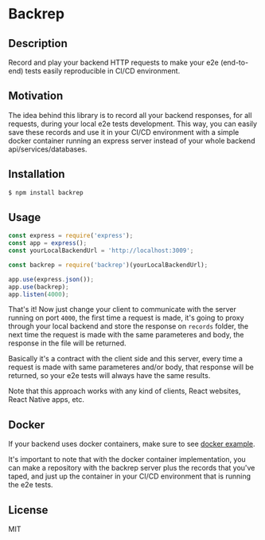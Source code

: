 # Backrep

## Description

Record and play your backend HTTP requests to make your e2e (end-to-end) 
tests easily reproducible in CI/CD environment.

## Motivation

The idea behind this library is to record all your backend responses, for all requests, 
during your local e2e tests development. This way, you can easily save these records and
use it in your CI/CD environment with a simple docker container running an express server
instead of your whole backend api/services/databases.

## Installation
```bash
$ npm install backrep
```

## Usage

```javascript
const express = require('express');
const app = express();
const yourLocalBackendUrl = 'http://localhost:3009';

const backrep = require('backrep')(yourLocalBackendUrl);

app.use(express.json());
app.use(backrep);
app.listen(4000);
```

That's it! Now just change your client to communicate with the server running on port `4000`,
the first time a request is made, it's going to proxy through your local backend and store 
the response on `records` folder, the next time the request is made with the same parameteres 
and body, the response in the file will be returned.

Basically it's a contract with the client side and this server, every time a request is
made with same parameteres and/or body, that response will be returned, so your e2e tests will 
always have the same results.

Note that this approach works with any kind of clients, React websites, React Native apps, etc.

## Docker

If your backend uses docker containers, make sure to see [docker example](examples/docker).

It's important to note that with the docker container implementation, you can make a 
repository with the backrep server plus the records that you've taped, and just up the
container in your CI/CD environment that is running the e2e tests.

## License
MIT
